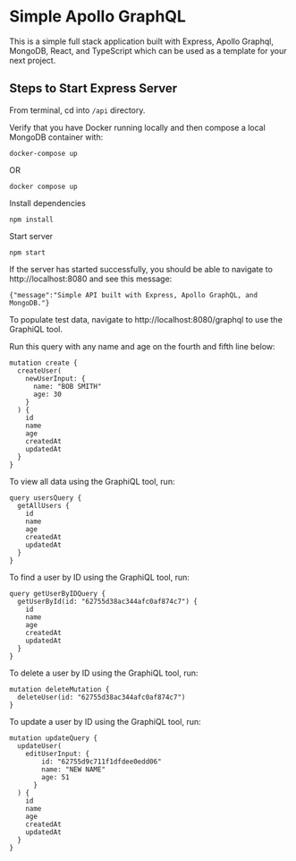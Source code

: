 # Simple Apollo GraphQL

This is a simple full stack application built with Express, Apollo Graphql, MongoDB, React, and TypeScript which can be used as a template for your next project.

## Steps to Start Express Server
From terminal, cd into ``` /api ``` directory.

Verify that you have Docker running locally and then compose a local MongoDB container with:
```
docker-compose up
```
OR
```
docker compose up
```

Install dependencies
```
npm install
```

Start server
```
npm start
```

If the server has started successfully, you should be able to navigate to http://localhost:8080 and see this message:

``` {"message":"Simple API built with Express, Apollo GraphQL, and MongoDB."} ```

To populate test data, navigate to http://localhost:8080/graphql to use the GraphiQL tool. 

Run this query with any name and age on the fourth and fifth line below:
```
mutation create {
  createUser(
    newUserInput: {
      name: "BOB SMITH"
      age: 30
    }
  ) {
    id
    name
    age
    createdAt
    updatedAt
  }
}
```

To view all data using the GraphiQL tool, run:
```
query usersQuery {
  getAllUsers {
    id
    name
    age
    createdAt
    updatedAt
  }
}
```

To find a user by ID using the GraphiQL tool, run:
```
query getUserByIDQuery {
  getUserById(id: "62755d38ac344afc0af874c7") {
  	id
    name
    age
    createdAt
    updatedAt
  }
}
```

To delete a user by ID using the GraphiQL tool, run:
```
mutation deleteMutation {
  deleteUser(id: "62755d38ac344afc0af874c7")
}
```

To update a user by ID using the GraphiQL tool, run:
```
mutation updateQuery {
  updateUser(
    editUserInput: {
        id: "62755d9c711f1dfdee0edd06"
        name: "NEW NAME"
        age: 51
      }
  ) {
    id
    name
    age
    createdAt
    updatedAt
  }
}
```
